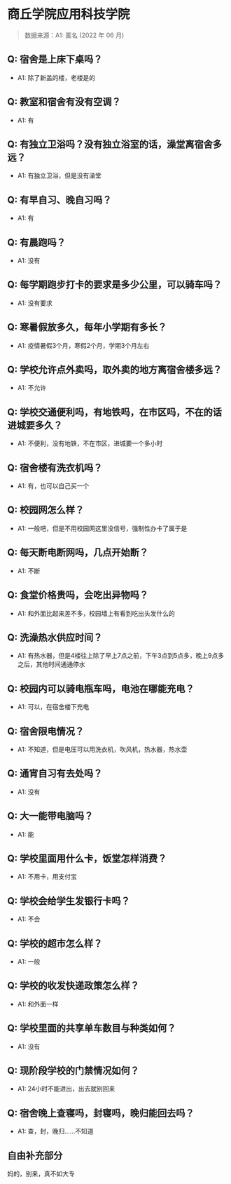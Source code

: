 # 商丘学院应用科技学院

> 数据来源：A1: 匿名 (2022 年 06 月)

## Q: 宿舍是上床下桌吗？

- A1: 除了新盖的楼，老楼是的

## Q: 教室和宿舍有没有空调？

- A1: 有

## Q: 有独立卫浴吗？没有独立浴室的话，澡堂离宿舍多远？

- A1: 有独立卫浴，但是没有澡堂

## Q: 有早自习、晚自习吗？

- A1: 有

## Q: 有晨跑吗？

- A1: 没有

## Q: 每学期跑步打卡的要求是多少公里，可以骑车吗？

- A1: 没有要求

## Q: 寒暑假放多久，每年小学期有多长？

- A1: 疫情暑假3个月，寒假2个月，学期3个月左右

## Q: 学校允许点外卖吗，取外卖的地方离宿舍楼多远？

- A1: 不允许

## Q: 学校交通便利吗，有地铁吗，在市区吗，不在的话进城要多久？

- A1: 不便利，没有地铁，不在市区，进城要一个多小时

## Q: 宿舍楼有洗衣机吗？

- A1: 有，也可以自己买一个

## Q: 校园网怎么样？

- A1: 一般吧，但是不用校园网这里没信号，强制性办卡了属于是

## Q: 每天断电断网吗，几点开始断？

- A1: 不断

## Q: 食堂价格贵吗，会吃出异物吗？

- A1: 和外面比起来差不多，校园墙上有看到吃出头发什么的

## Q: 洗澡热水供应时间？

- A1: 有热水器，但是4楼往上除了早上7点之前，下午3点到5点多，晚上9点多之后，其他时间通通停水

## Q: 校园内可以骑电瓶车吗，电池在哪能充电？

- A1: 可以，在宿舍楼下充电

## Q: 宿舍限电情况？

- A1: 不知道，但是电压可以用洗衣机，吹风机，热水器，热水壶

## Q: 通宵自习有去处吗？

- A1: 没有

## Q: 大一能带电脑吗？

- A1: 能

## Q: 学校里面用什么卡，饭堂怎样消费？

- A1: 不用卡，用支付宝

## Q: 学校会给学生发银行卡吗？

- A1: 不会

## Q: 学校的超市怎么样？

- A1: 一般

## Q: 学校的收发快递政策怎么样？

- A1: 和外面一样

## Q: 学校里面的共享单车数目与种类如何？

- A1: 没有

## Q: 现阶段学校的门禁情况如何？

- A1: 24小时不能进出，出去就别回来

## Q: 宿舍晚上查寝吗，封寝吗，晚归能回去吗？

- A1: 查，封，晚归……不知道

## 自由补充部分

妈的，别来，真不如大专